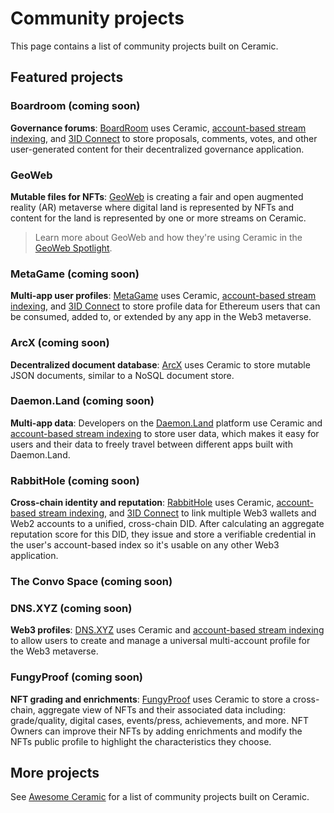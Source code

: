 # Community projects

This page contains a list of community projects built on Ceramic.

## **Featured projects**

### Boardroom (coming soon)

**Governance forums**: [BoardRoom](https://boardroom.info) uses Ceramic, [account-based stream indexing](../docs/advanced/standards/application-protocols/cip11-identity-index.md), and [3ID Connect](../docs/advanced/standards/account-standards/cip79-3id-did.md#3id-connect) to store proposals, comments, votes, and other user-generated content for their decentralized governance application.

### GeoWeb

**Mutable files for NFTs**: [GeoWeb](https://geoweb.network) is creating a fair and open augmented reality (AR) metaverse where digital land is represented by NFTs and content for the land is represented by one or more streams on Ceramic.

> Learn more about GeoWeb and how they're using Ceramic in the [GeoWeb Spotlight](https://blog.ceramic.network/geo-web-is-connecting-digital-content-to-the-physical-world-with-nfts-and-ceramic/).

### MetaGame (coming soon)

**Multi-app user profiles**: [MetaGame](https://metagame.wtf) uses Ceramic, [account-based stream indexing](../docs/advanced/standards/application-protocols/cip11-identity-index.md), and [3ID Connect](../docs/advanced/standards/account-standards/cip79-3id-did.md#3id-connect) to store profile data for Ethereum users that can be consumed, added to, or extended by any app in the Web3 metaverse.

### ArcX (coming soon)

**Decentralized document database**: [ArcX](https://arcx.game) uses Ceramic to store mutable JSON documents, similar to a NoSQL document store.

### Daemon.Land (coming soon)

**Multi-app data**: Developers on the [Daemon.Land](https://daemon.land) platform use Ceramic and [account-based stream indexing](../docs/advanced/standards/application-protocols/cip11-identity-index.md) to store user data, which makes it easy for users and their data to freely travel between different apps built with Daemon.Land.

### RabbitHole (coming soon)

**Cross-chain identity and reputation**: [RabbitHole](https://rabbithole.gg) uses Ceramic, [account-based stream indexing](../docs/advanced/standards/application-protocols/cip11-identity-index.md), and [3ID Connect](../docs/advanced/standards/account-standards/cip79-3id-did.md#3id-connect) to link multiple Web3 wallets and Web2 accounts to a unified, cross-chain DID. After calculating an aggregate reputation score for this DID, they issue and store a verifiable credential in the user's account-based index so it's usable on any other Web3 application.

### The Convo Space (coming soon)

### DNS.XYZ (coming soon)

**Web3 profiles**: [DNS.XYZ](https://dns.xyz) uses Ceramic and [account-based stream indexing](../docs/advanced/standards/application-protocols/cip11-identity-index.md) to allow users to create and manage a universal multi-account profile for the Web3 metaverse.

### FungyProof (coming soon)

**NFT grading and enrichments**: [FungyProof](https://fungyproof.com) uses Ceramic to store a cross-chain, aggregate view of NFTs and their associated data including: grade/quality, digital cases, events/press, achievements, and more. NFT Owners can improve their NFTs by adding enrichments and modify the NFTs public profile to highlight the characteristics they choose.

## **More projects**

See [Awesome Ceramic](https://github.com/ceramicnetwork/awesome) for a list of community projects built on Ceramic.
